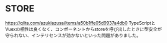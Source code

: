 # STORE

https://qiita.com/azukiazusa/items/a50b1ffe05d9937a4db0
TypeScriptとVuexの相性は良くなく、コンポーネントからstoreを呼び出したときに型安全が守られない、インテリセンスが効かないといった問題がありました。

